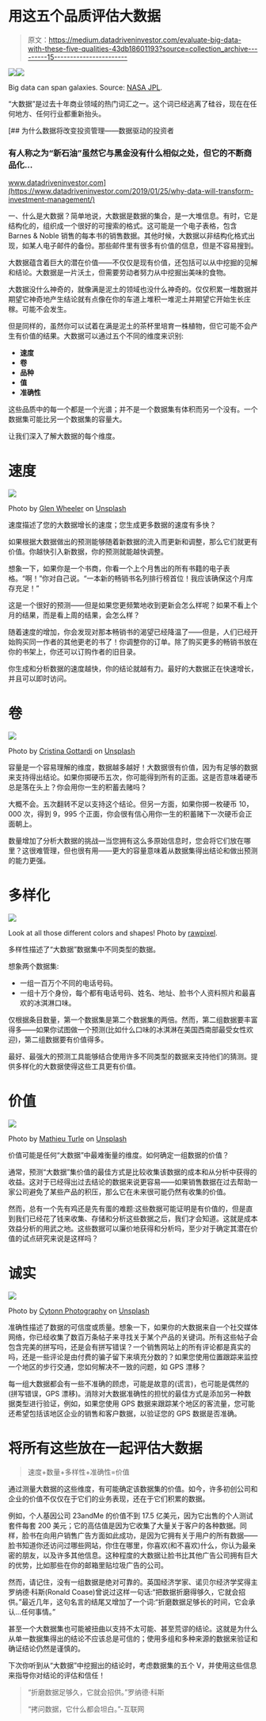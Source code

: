 # 用这五个品质评估大数据

> 原文：<https://medium.datadriveninvestor.com/evaluate-big-data-with-these-five-qualities-43db18601193?source=collection_archive---------15----------------------->

[![](img/7c48ded97a2b4e91fa7e59394f252244.png)](http://www.track.datadriveninvestor.com/1B9E)![](img/5465ec62f3e2c4eb3955f9fa42937d42.png)

Big data can span galaxies. Source: [NASA JPL](https://www.jpl.nasa.gov/spaceimages/details.php?id=PIA17446).

“大数据”是过去十年商业领域的热门词汇之一。这个词已经逃离了硅谷，现在在任何地方、任何行业都重新抬头。

[](https://www.datadriveninvestor.com/2019/01/25/why-data-will-transform-investment-management/) [## 为什么数据将改变投资管理——数据驱动的投资者

### 有人称之为“新石油”虽然它与黑金没有什么相似之处，但它的不断商品化…

www.datadriveninvestor.com](https://www.datadriveninvestor.com/2019/01/25/why-data-will-transform-investment-management/) 

一、什么是大数据？简单地说，大数据是数据的集合，是一大堆信息。有时，它是结构化的，组织成一个很好的可搜索的格式。这可能是一个电子表格，包含 Barnes & Noble 销售的每本书的销售数据。其他时候，大数据以非结构化格式出现，如某人电子邮件的备份。那些邮件里有很多有价值的信息，但是不容易搜到。

大数据蕴含着巨大的潜在价值——不仅仅是现有价值，还包括可以从中挖掘的见解和结论。大数据是一片沃土，但需要劳动者努力从中挖掘出美味的食物。

大数据没什么神奇的，就像满是泥土的领域也没什么神奇的。仅仅积累一堆数据并期望它神奇地产生结论就有点像在你的车道上堆积一堆泥土并期望它开始生长庄稼。可能不会发生。

但是同样的，虽然你可以试着在满是泥土的茶杯里培育一株植物，但它可能不会产生有价值的结果。大数据可以通过五个不同的维度来识别:

*   **速度**
*   **卷**
*   **品种**
*   **值**
*   **准确性**

这些品质中的每一个都是一个光谱；并不是一个数据集有体积而另一个没有。一个数据集可能比另一个数据集的容量大。

让我们深入了解大数据的每个维度。

# 速度

![](img/4883999551834d760ac18df94ee8770a.png)

Photo by [Glen Wheeler](https://unsplash.com/@glenwheeler?utm_source=medium&utm_medium=referral) on [Unsplash](https://unsplash.com?utm_source=medium&utm_medium=referral)

速度描述了您的大数据增长的速度；您生成更多数据的速度有多快？

如果根据大数据做出的预测能够随着新数据的流入而更新和调整，那么它们就更有价值。你越快引入新数据，你的预测就能越快调整。

想象一下，如果你是一个书商，你看一个上个月售出的所有书籍的电子表格。“啊！”你对自己说。“一本新的畅销书名列排行榜首位！我应该确保这个月库存充足！”

这是一个很好的预测——但是如果您更频繁地收到更新会怎么样呢？如果不看上个月的结果，而是看上周的结果，会怎么样？

随着速度的增加，你会发现对那本畅销书的渴望已经降温了——但是，人们已经开始购买同一作者的其他更老的书了！你调整你的订单。除了购买更多的畅销书放在你的书架上，你还可以订购作者的旧目录。

你生成和分析数据的速度越快，你的结论就越有力。最好的大数据正在快速增长，并且可以即时访问。

# 卷

![](img/247aef9027815e0b05557b907a0ce3e0.png)

Photo by [Cristina Gottardi](https://unsplash.com/@cristina_gottardi?utm_source=medium&utm_medium=referral) on [Unsplash](https://unsplash.com?utm_source=medium&utm_medium=referral)

容量是一个容易理解的维度，数据越多越好！大数据很有价值，因为有足够的数据来支持得出结论。如果你掷硬币五次，你可能得到所有的正面。这是否意味着硬币总是落在头上？你会用你一生的积蓄去赌吗？

大概不会。五次翻转不足以支持这个结论。但另一方面，如果你掷一枚硬币 10，000 次，得到 9，995 个正面，你会很有信心用你一生的积蓄赌下一次硬币会正面朝上。

数量增加了分析大数据的挑战—当您拥有这么多原始信息时，您会将它们放在哪里？这很难管理，但也很有用——更大的容量意味着从数据集得出结论和做出预测的能力更强。

# 多样化

![](img/b196652f9ab06465124f7360c18c250a.png)

Look at all those different colors and shapes! Photo by [rawpixel](https://unsplash.com/@rawpixel?utm_source=medium&utm_medium=referral).

多样性描述了“大数据”数据集中不同类型的数据。

想象两个数据集:

*   一组一百万个不同的电话号码。
*   一组十万个身份，每个都有电话号码、姓名、地址、脸书个人资料照片和最喜欢的冰淇淋口味。

仅根据条目数量，第一个数据集是第二个数据集的两倍。然而，第二组数据要丰富得多——如果你试图做一个预测(比如什么口味的冰淇淋在美国西南部最受女性欢迎)，第二组数据要有价值得多。

最好、最强大的预测工具能够结合使用许多不同类型的数据来支持他们的猜测。提供多样化的大数据使得这些工具更有价值。

# 价值

![](img/280f29d71ad247597aad12ec1f7bc14e.png)

Photo by [Mathieu Turle](https://unsplash.com/@nbmat?utm_source=medium&utm_medium=referral) on [Unsplash](https://unsplash.com?utm_source=medium&utm_medium=referral)

价值可能是任何“大数据”中最难衡量的维度。如何确定一组数据的价值？

通常，预测“大数据”集价值的最佳方式是比较收集该数据的成本和从分析中获得的收益。这对于已经得出过去结论的数据来说更容易——如果销售数据在过去帮助一家公司避免了某些产品的积压，那么它在未来很可能仍然有收集的价值。

然而，总有一个先有鸡还是先有蛋的难题:这些数据可能证明是有价值的，但是直到我们已经花了钱来收集、存储和分析这些数据之后，我们才会知道。这就是成本效益分析的用武之地。这些数据可以廉价地获得和分析吗，至少对于确定其潜在价值的试点研究来说是这样吗？

# 诚实

![](img/515981fcd8feac0862a0e4f26faddb8c.png)

Photo by [Cytonn Photography](https://unsplash.com/@cytonn_photography?utm_source=medium&utm_medium=referral) on [Unsplash](https://unsplash.com?utm_source=medium&utm_medium=referral)

准确性描述了数据的可信度或质量。想象一下，如果你的大数据来自一个社交媒体网络，你已经收集了数百万条帖子来寻找关于某个产品的关键词。所有这些帖子会包含完美的拼写吗，还是会有拼写错误？一个销售网站上的所有评论都是真实的吗，还是一些评论是由付费的骗子留下来填充分数的？如果您使用位置跟踪来监控一个地区的步行交通，您如何解决不一致的问题，如 GPS 漂移？

每一组大数据都会有一些不准确的顾虑，可能是故意的(谎言)，也可能是偶然的(拼写错误，GPS 漂移)。消除对大数据准确性的担忧的最佳方式是添加另一种数据类型进行验证，例如，如果您使用 GPS 数据来跟踪某个地区的客流量，您可能还希望包括该地区企业的销售和客户数据，以验证您的 GPS 数据是否准确。

# 将所有这些放在一起评估大数据

> 速度+数量+多样性+准确性=价值

通过测量大数据的这些维度，有可能确定该数据集的价值。如今，许多初创公司和企业的价值不仅仅在于它们的业务表现，还在于它们积累的数据。

例如，个人基因公司 23andMe 的价值不到 17.5 亿美元，因为它出售的个人测试套件每套 200 美元；它的高估值是因为它收集了大量关于客户的各种数据。同样，脸书在向用户销售广告方面如此成功，是因为它拥有关于用户的所有数据——脸书知道你还访问过哪些网站，你住在哪里，你喜欢(和不喜欢)什么，你认为最亲密的朋友，以及许多其他信息。这种程度的大数据让脸书比其他广告公司拥有巨大的优势，比如那些在你的邮箱里贴垃圾广告的公司。

然而，请记住，没有一组数据是绝对可靠的。英国经济学家、诺贝尔经济学奖得主罗纳德·科斯(Ronald Coase)曾说过这样一句话:“把数据折磨得够久，它就会招供。”最近几年，这句名言的结尾又增加了一个词:“折磨数据足够长的时间，它会承认…任何事情。”

甚至一个大数据集也可能被扭曲以支持不太可能、甚至荒谬的结论。这就是为什么从单一数据集得出的结论不应该总是可信的；使用多组和多种来源的数据来验证和确证结论仍然是谨慎的。

下次你听到从“大数据”中挖掘出的结论时，考虑数据集的五个 V，并使用这些信息来指导你对结论的评估和信任！

> “折磨数据足够久，它就会招供。”罗纳德·科斯
> 
> “拷问数据，它什么都会坦白。”-互联网